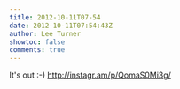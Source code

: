```yaml
---
title: 2012-10-11T07-54
date: 2012-10-11T07:54:43Z
author: Lee Turner
showtoc: false
comments: true
---
```


It's out :-) http://instagr.am/p/QomaS0Mi3g/

